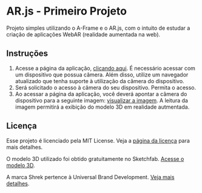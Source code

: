 # AR.js - Primeiro Projeto

Projeto simples utilizando o A-Frame e o AR.js, com o intuito de estudar a criação de aplicações WebAR (realidade aumentada na web).

## Instruções

1. Acesse a página da aplicação, [clicando aqui](https://jv-amorim.github.io/AR-JS-Primeiro-Projeto/). É necessário acessar com um dispositivo que possua câmera. Além disso, utilize um navegador atualizado que tenha suporte à utilização da câmera do dispositivo.
2. Será solicitado o acesso à câmera do seu dispositivo. Permita o acesso.
3. Ao acessar a página da aplicação, você deverá apontar a câmera do dispositivo para a seguinte imagem: [visualizar a imagem](./assets/custom-pattern.png). A leitura da imagem permitirá a exibição do modelo 3D em realidade autmentada.

## Licença

Esse projeto é licenciado pela MIT License. Veja a [página da licença](https://opensource.org/licenses/MIT) para mais detalhes.

O modelo 3D utilizado foi obtido gratuitamente no Sketchfab. [Acesse o modelo 3D](https://sketchfab.com/3d-models/shrek-ff6a111c58c94d328b0880a38b912428).

A marca Shrek pertence à Universal Brand Development. [Veja mais detalhes](https://licensingcon.com.br/shrek-universal-brand-development-2/).
